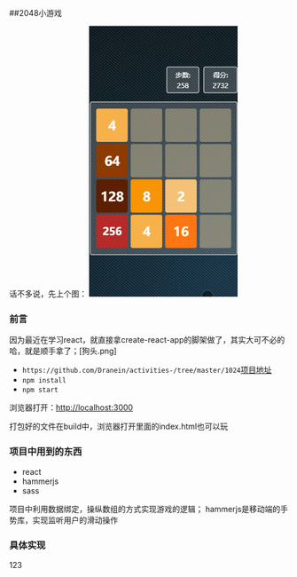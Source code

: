 ##2048小游戏

话不多说，先上个图：
![预览图](https://github.com/Dranein/activities-/blob/master/2048.gif?raw=true)

### 前言
因为最近在学习react，就直接拿create-react-app的脚架做了，其实大可不必的哈，就是顺手拿了；[狗头.png]

- `https://github.com/Dranein/activities-/tree/master/1024`[项目地址](https://github.com/Dranein/activities-/tree/master/1024)
- `npm install`
- `npm start`

浏览器打开：[http://localhost:3000](http://localhost:3000)

打包好的文件在build中，浏览器打开里面的index.html也可以玩

### 项目中用到的东西
- react
- hammerjs
- sass

项目中利用数据绑定，操纵数组的方式实现游戏的逻辑；
hammerjs是移动端的手势库，实现监听用户的滑动操作


### 具体实现
 123



